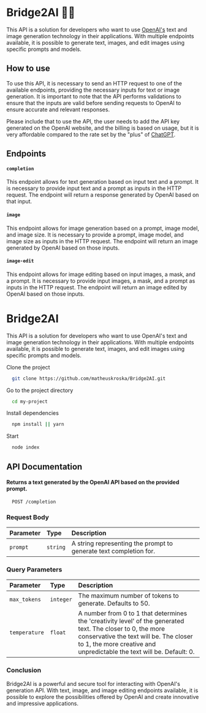 # Bridge2AI 🚧🚧
This API is a solution for developers who want to use [OpenAI's](https://platform.openai.com/overview) text and image generation technology in their applications. With multiple endpoints available, it is possible to generate text, images, and edit images using specific prompts and models.

## How to use
To use this API, it is necessary to send an HTTP request to one of the available endpoints, providing the necessary inputs for text or image generation. It is important to note that the API performs validations to ensure that the inputs are valid before sending requests to OpenAI to ensure accurate and relevant responses.

Please include that to use the API, the user needs to add the API key generated on the OpenAI website, and the billing is based on usage, but it is very affordable compared to the rate set by the "plus" of [ChatGPT](https://chat.openai.com/chat).

## Endpoints

#### `completion`
This endpoint allows for text generation based on input text and a prompt. It is necessary to provide input text and a prompt as inputs in the HTTP request. The endpoint will return a response generated by OpenAI based on that input.

#### `image`
This endpoint allows for image generation based on a prompt, image model, and image size. It is necessary to provide a prompt, image model, and image size as inputs in the HTTP request. The endpoint will return an image generated by OpenAI based on those inputs.

#### `image-edit`
This endpoint allows for image editing based on input images, a mask, and a prompt. It is necessary to provide input images, a mask, and a prompt as inputs in the HTTP request. The endpoint will return an image edited by OpenAI based on those inputs.


# Bridge2AI

This API is a solution for developers who want to use OpenAI's text and image generation technology in their applications. With multiple endpoints available, it is possible to generate text, images, and edit images using specific prompts and models.

Clone the project

```bash
  git clone https://github.com/matheuskroska/Bridge2AI.git
```

Go to the project directory

```bash
  cd my-project
```

Install dependencies

```bash
  npm install || yarn
```

Start

```bash
  node index
```



## API Documentation

#### Returns a text generated by the OpenAI API based on the provided prompt.

```http
  POST /completion
```

### Request Body

| Parameter   | Type       | Description                                   |
| :---------- | :--------- | :------------------------------------------ |
| `prompt`      | `string` | 	A string representing the prompt to generate text completion for.|


### Query Parameters

| Parameter   | Type       | Description                                   |
| :---------- | :--------- | :------------------------------------------ |
| `max_tokens`      | `integer` | 	The maximum number of tokens to generate. Defaults to 50.|
| `temperature`      | `float` |A number from 0 to 1 that determines the 'creativity level' of the generated text. The closer to 0, the more conservative the text will be. The closer to 1, the more creative and unpredictable the text will be. Default: 0.|








### Conclusion
Bridge2AI is a powerful and secure tool for interacting with OpenAI's generation API. With text, image, and image editing endpoints available, it is possible to explore the possibilities offered by OpenAI and create innovative and impressive applications.

